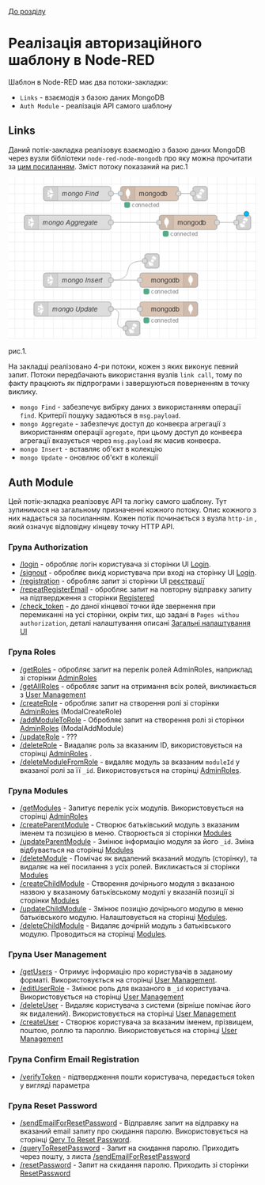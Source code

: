[До розділу](README.md)

# Реалізація авторизаційного шаблону в Node-RED

Шаблон в Node-RED має два потоки-закладки:

- `Links` - взаємодія з базою даних MongoDB 
- `Auth Module` - реалізація API самого шаблону

## Links

Даний потік-закладка реалізовує взаємодію з базою даних MongoDB через вузли бібліотеки `node-red-node-mongodb` про яку можна прочитати за [цим посиланням](https://github.com/pupenasan/NodeREDGuidUKR/blob/master/storage_mongodb/mongodb.md). Зміст потоку показаний на рис.1

![image-20230519115906755](media/image-20230519115748348.png)

рис.1.

На закладці реалізовано 4-ри потоки, кожен з яких виконує певний запит. Потоки передбачають використання вузлів `link call`, тому по факту працюють як підпрограми і завершуються поверненням в точку виклику. 

- `mongo Find` - забезпечує вибірку даних з використанням операції `find`. Критерії пошуку задаються в `msg.payload`. 
- `mongo Aggregate` - забезпечує доступ до конвеєра агрегації з використанням операції `agregate`, при цьому доступ до конвеєра агрегації вказується через `msg.payload` як масив конвеєра. 
- `mongo Insert` -  вставляє об'єкт в колекцію 
- `mongo Update` - оновлює об'єкт в колекції

## Auth Module

Цей потік-зкладка реалізовує API та логіку самого шаблону. Тут зупинимося на загальному призначенні кожного потоку. Опис кожного з них надається за посиланням. Кожен потік починається з вузла `http-in` , який означує відповідну кінцеву точку HTTP API. 

### Група Authorization

- [/login](node_login.md) - обробляє логін користувача зі сторінки UI [Login](page_login.md). 
- [/signout](node_signout.md) - обробляє вихід користувача при вході на сторінку UI [Login](page_login.md). 
- [/registration](node_registration.md) - обробляє запит зі сторінки UI [реєстрації](page_registration.md) 
- [/repeatRegisterEmail](node_repeatRegisterEmail.md) - обробляє запит на повторну відправку запиту на підтвердження з сторінки [Registered](page_registered.md)
- [/check_token](node_check_token.md) - до даної кінцевої точки йде звернення при перемиканні на усі сторінки, окрім тих, що задані в `Pages withou authorization`, деталі налаштування описані [Загальні налаштування UI](app_cfg.md)

### Група Roles

- [/getRoles](node_getRoles.md) - обробляє запит на перелік ролей AdminRoles, наприклад зі сторінки [AdminRoles](page_adminroles.md)
- [/getAllRoles](node_getAllRoles.md) - обробляє запит на отримання всіх ролей, викликається з [User Management](page_usermanagement.md)
- [/createRole](node_createRole.md) - обробляє запит на створення ролі зі сторінки [AdminRoles](page_adminroles.md) (ModalCreateRole)
- [/addModuleToRole](node_addmodulestoroles.md) - Обробляє запит на створення ролі зі сторінки [AdminRoles](page_adminroles.md) (ModalAddModule)
- [/updateRole](node_updateRole.md) - ???
- [/deleteRole](node_deleteRole.md) - Виадаляє роль за вказаним ID, використовується на сторінці [AdminRoles](page_adminroles.md) .
- [/deleteModuleFromRole](node_deleteModuleFromRole.md) - видаляє модуль за вказаним `moduleId` у вказаної ролі за її `_id`. Використовується на сторінці [AdminRoles](page_adminroles.md).

### Група Modules

- [/getModules](node_getModules.md) - Запитує перелік усіх модулів. Використовується на сторінці [AdminRoles](page_adminroles.md) 
- [/createParentModule](node_createParentModule.md) - Створює батьківський модуль з вказаним іменем та позицією в меню. Створюється зі сторінки [Modules](page_modules.md)
- [/updateParentModule](node_updateParentModule.md) - Змінює інформацію модуля за його `_id`. Зміна відбувається на сторінці [Modules](page_modules.md)
- [/deleteModule](node_deleteParentModule.md) - Помічає як видалений вказаний модуль (сторінку), та видаляє на неї посилання з усіх ролей. Викликається зі сторінки [Modules](page_modules.md)
- [/createChildModule](node_createChildModule.md) - Створення дочірнього модуля з вказаною назвою у вказаному батьківському модулі у вказаній позиції зі сторінки [Modules](page_modules.md)
- [/updateChildModule](node_updateChildModule.md) - Змінює позицію дочірнього модулю в меню батьківського модулю. Налаштовується на сторінці [Modules](page_modules.md). 
- [/deleteChildModule](node_deleteChildModule.md) - Видаляє дочірній модуль з батьківського модулю. Проводиться на сторінці [Modules](page_modules.md).

### Група User Management

- [/getUsers](node_getUsers.md) - Отримує інформацію про користувачів в заданому форматі. Використовується на сторінці  [User Management](page_usermanagement.md). 
- [/editUserRole](node_editUserRole.md) - Змінює роль для вказаного в `_id` користувача. Використовується на сторінці [User Management](page_usermanagement.md)
- [/deleteUser](node_deleteUser.md) - Видаляє користувача з системи (вірніше помічає його як видалений). Використовується на сторінці [User Management](page_usermanagement.md)
- [/createUser](node_createUser.md) - Створює користувача за вказаним іменем, прізвищем, поштою, роллю та пароллю. Використовується на сторінці [User Management](page_usermanagement.md)

### Група Confirm Email Registration

- [/verifyToken](node_verifyToken.md) - підтвердження пошти користувача, передається token у вигляді параметра

### Група Reset Password

- [/sendEmailForResetPassword](node_sendEmailForResetPassword.md) - Відправляє запит на відправку на вказаний email запиту про скидання паролю. Використовується на сторінці  [Qery To Reset Password](page_querytoResetPassword.md). 
- [/queryToResetPassword](node_queryToResetPassword.md) - Запит на скидання паролю. Приходить через пошту, з листа [/sendEmailForResetPassword](node_sendEmailForResetPassword.md)
- [/resetPassword](node_resetPassword.md) - Запит на скидання паролю. Приходить зі сторінки [ResetPassword](page_ResetPassword.md)
